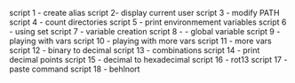script 1 - create alias
script 2- display current user
script 3 - modify PATH
script 4 - count directories
script 5 - print environmement variables
script 6 - using set
script 7 - variable creation
script 8 - - global variable
script 9 -  playing with vars
script 10 - playing with more vars
script 11 - more vars
script 12 -  binary to decimal
script 13 - combinations
script 14 - print decimal points
script 15 - decimal to hexadecimal
script 16 - rot13
script 17 - paste command
script 18 - behlnort
